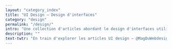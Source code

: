 ```yaml
---
layout: "category_index"
title: "UI Design – Design d'interfaces"
category: "design"
permalink: "/design/"
intro: "Une collection d'articles abordant le design d'interfaces utilisateur et le design d'interactions."
description: ""
text-twtr: "En train d'explorer les articles UI design — @MagDuWebdesign"
---
```

